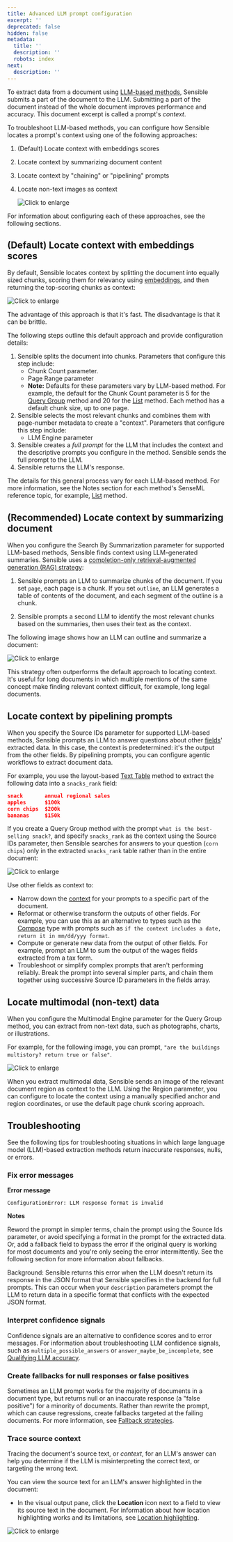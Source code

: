 ```yaml
---
title: Advanced LLM prompt configuration
excerpt: ''
deprecated: false
hidden: false
metadata:
  title: ''
  description: ''
  robots: index
next:
  description: ''
---
```

To extract data from a document using [LLM-based methods](doc:llm-based-methods), Sensible submits a part of the document to the LLM.  Submitting a part of the document instead of the whole document improves performance and accuracy. This document excerpt is called a prompt's *context*.

To troubleshoot LLM-based methods, you can configure how Sensible locates a prompt's context using one of the following approaches:

1. (Default) Locate context with embeddings scores

2. Locate context by summarizing document content

3. Locate context by "chaining" or "pipelining" prompts

4. Locate non-text images as context

   ![Click to enlarge](https://raw.githubusercontent.com/sensible-hq/sensible-docs/main/readme-sync/assets/v0/images/final/mermaid_llm_context.png)

For information about configuring each of these approaches, see the following sections.

## (Default) Locate context with embeddings scores

By default, Sensible locates context by splitting the document into equally sized chunks, scoring them for relevancy using [embeddings](https://www.sensible.so/blog/embeddings-vs-completions-only-rag), and then returning the top-scoring chunks as context:

![Click to enlarge](https://raw.githubusercontent.com/sensible-hq/sensible-docs/main/readme-sync/assets/v0/images/final/chunk_score.png)

The advantage of this approach is that it's fast. The disadvantage is that it can be brittle.

The following steps outline this default approach and provide configuration details:

1. Sensible splits the document into chunks. Parameters that configure this step include:
   * Chunk Count parameter.
   * Page Range parameter
   * **Note:** Defaults for these parameters vary by LLM-based method. For example, the default for the Chunk Count parameter is 5 for the [Query Group](doc:query-group#parameters) method and 20 for the [List](doc:list#parameters) method. Each method has a default chunk size, up to one page.
2. Sensible selects the most relevant chunks and combines them with page-number metadata to create a "context".  Parameters that configure this step include:
   * LLM Engine parameter 
3. Sensible creates a *full prompt* for the LLM that includes the context and the descriptive prompts you configure in the method. Sensible sends the full prompt to the LLM.
4. Sensible returns the LLM's response.

The details for this general process vary for each LLM-based method. For more information, see the Notes section for each method's SenseML reference topic, for example, [List](doc:list#notes) method.

## (Recommended) Locate context by summarizing document

When you configure the Search By Summarization parameter for supported LLM-based methods, Sensible finds context using LLM-generated summaries. Sensible uses a [completion-only retrieval-augmented generation (RAG) strategy](https://www.sensible.so/blog/embeddings-vs-completions-only-rag):

1. Sensible prompts an LLM to summarize chunks of the document. If you set `page`, each page is a chunk. If you set `outline`, an LLM generates a table of contents of the document, and each segment of the outline is a chunk.

2. Sensible prompts a second LLM to identify the most relevant chunks based on the summaries, then uses their text as the context.

The following image shows how an LLM can outline and summarize a document:

![Click to enlarge](https://raw.githubusercontent.com/sensible-hq/sensible-docs/main/readme-sync/assets/v0/images/final/summary_scoring_powerpoint.png)

This strategy often outperforms the default approach to locating context. It's useful for long documents in which multiple mentions of the same concept make finding relevant context difficult, for example, long legal documents.

## Locate context by pipelining prompts

When you specify the Source IDs parameter for supported LLM-based methods, Sensible prompts an LLM to answer questions about other [fields](doc:field-query-object)' extracted data.  In this case, the context is predetermined: it's the output from the other fields.  By pipelining prompts, you can configure agentic workflows to extract document data.

For example, you use the layout-based [Text Table](doc:text-table) method to extract the following data into a `snacks_rank`  field: 

```json
snack       annual regional sales
apples      $100k
corn chips  $200k
bananas     $150k
```

If you create a Query Group method with the prompt `what is the best-selling snack?`, and specify `snacks_rank` as the context using the Source IDs parameter, then Sensible searches for answers to your question (`corn chips`) only in the extracted `snacks_rank` table rather than in the entire document:

![Click to enlarge](https://raw.githubusercontent.com/sensible-hq/sensible-docs/main/readme-sync/assets/v0/images/final/mermaid_chain_prompt.png)

 Use other fields as context to: 

* Narrow down the [context](doc:prompt) for your prompts to a specific part of the document.
* Reformat or otherwise transform the outputs of other fields. For example, you can use this as an alternative to types such as the  [Compose](doc:types#compose) type with prompts such as `if the context includes a date, return it in mm/dd/yyy format`.
* Compute or generate new data from the output of other fields. For example, prompt an LLM to sum the output of the wages fields extracted from a tax form.
* Troubleshoot or simplify complex prompts that aren't performing reliably. Break the prompt into several simpler parts, and chain them together using successive Source ID parameters in the fields array. 

## Locate multimodal (non-text) data

When you configure the Multimodal Engine parameter for the Query Group method, you can extract from non-text data, such as photographs, charts, or illustrations. 

For example, for the following image, you can prompt,  `"are the buildings multistory? return true or false"`.

![Click to enlarge](https://raw.githubusercontent.com/sensible-hq/sensible-docs/main/readme-sync/assets/v0/images/final/multimodal_photo.png)

When you extract multimodal data, Sensible sends an image of the relevant document region as  context to the LLM. Using the Region parameter, you can configure to locate the context using a manually specified anchor  and region coordinates, or use the default page chunk scoring approach.  

## Troubleshooting

See the following tips for troubleshooting situations in which large language model (LLM)-based extraction methods return inaccurate responses, nulls, or errors.

### Fix error messages

**Error message**

```
ConfigurationError: LLM response format is invalid
```

**Notes**

Reword the prompt in simpler terms, chain the prompt using the Source Ids parameter, or avoid specifying a format in the prompt for the extracted data. Or, add a fallback field to bypass the error if the original query is working for most documents and you're only seeing the error intermittently. See the following section for more information about fallbacks.

Background: Sensible returns this error when the LLM doesn't return its response in the JSON format that Sensible specifies in the backend for full prompts. This can occur when your `description` parameters prompt the LLM to return data in a specific format that conflicts with the expected JSON format.

### Interpret confidence signals

Confidence signals are an alternative to confidence scores and to error messages. For information about troubleshooting LLM confidence signals, such as `multiple_possible_answers` or `answer_maybe_be_incomplete`, see [Qualifying LLM accuracy](doc:confidence).

### Create fallbacks for null responses or false positives

Sometimes an LLM prompt works for the majority of documents in a document type, but returns null or an inaccurate response (a "false positive") for a minority of documents. Rather than rewrite the prompt, which can cause regressions, create fallbacks targeted at the failing documents. For more information, see [Fallback strategies](doc:fallbacks).

### Trace source context

Tracing the document's source text, or *context*, for an LLM's answer can help you determine if the LLM is misinterpreting the correct text, or targeting the wrong text.

You can view the source text for an LLM's answer highlighted in the document:

* In the visual output pane, click the **Location** icon next to a field to view its source text in the document.  For information about how location highlighting works and its limitations, see [Location highlighting](doc:color#location-highlighting). 

![Click to enlarge](https://raw.githubusercontent.com/sensible-hq/sensible-docs/main/readme-sync/assets/v0/images/final/ui_location.png)
